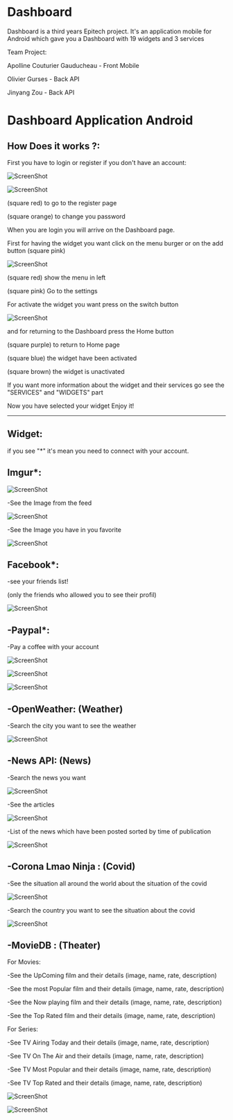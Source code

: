 Dashboard
======

Dashboard is a third years Epitech project. It's an application mobile for Android which gave you a Dashboard with 19 widgets and 3 services

Team Project:

Apolline Couturier Gauducheau - Front Mobile

Olivier Gurses - Back API

Jinyang Zou - Back API



Dashboard Application Android
=============================

How Does it works ?:
--------------------

First you have to login or register if you don't have an account:

![ScreenShot](https://github.com/ApollineCouturier/Dashboard/blob/main/RessourcesDoc/Register.png)

![ScreenShot](https://github.com/ApollineCouturier/Dashboard/blob/main/RessourcesDoc/LoginMod.png)

(square red) to go to the register page

(square orange) to change you password

When you are login you will arrive on the Dashboard page. 

First for having the widget you want click on the menu burger or on the add button (square pink)

![ScreenShot](https://github.com/EpitechIT2020/B-DEV-500-BDX-5-1-cardgames-olivier.gurses/blob/master/RessourcesDoc/DashBoardHomeMod.PNG)

(square red) show the menu in left

(square pink) Go to the settings

For activate the widget you want press on the switch button

![ScreenShot](https://github.com/EpitechIT2020/B-DEV-500-BDX-5-1-cardgames-olivier.gurses/blob/master/RessourcesDoc/SettingActivateMod.png)

and for returning to the Dashboard press the Home button

(square purple) to return to Home page

(square blue) the widget have been activated

(square brown) the widget is unactivated

If you want more information about the widget and their services go see the "SERVICES" and "WIDGETS" part

Now you have selected your widget Enjoy it!


--------------------------------------------------------------------


Widget:
-------

if you see "*" it's mean you need to connect with your account.

Imgur*:
------


![ScreenShot](https://github.com/EpitechIT2020/B-DEV-500-BDX-5-1-cardgames-olivier.gurses/blob/master/RessourcesDoc/lOGINiMGUR.PNG)

-See the Image from the feed

![ScreenShot](https://github.com/EpitechIT2020/B-DEV-500-BDX-5-1-cardgames-olivier.gurses/blob/master/RessourcesDoc/ActualityFeedImgut.PNG)

-See the Image you have in you favorite

![ScreenShot](https://github.com/EpitechIT2020/B-DEV-500-BDX-5-1-cardgames-olivier.gurses/blob/master/RessourcesDoc/ImgurFavorite.PNG)

Facebook*:
---------
-see your friends list!

(only the friends who allowed you to see their profil)

![ScreenShot](https://github.com/EpitechIT2020/B-DEV-500-BDX-5-1-cardgames-olivier.gurses/blob/master/RessourcesDoc/ListFacebook.png)

-Paypal*:
---------
-Pay a coffee with your account

![ScreenShot](https://github.com/EpitechIT2020/B-DEV-500-BDX-5-1-cardgames-olivier.gurses/blob/master/RessourcesDoc/PaypalSplash.PNG)

![ScreenShot](https://github.com/EpitechIT2020/B-DEV-500-BDX-5-1-cardgames-olivier.gurses/blob/master/RessourcesDoc/PaypalPayment.PNG)

![ScreenShot](https://github.com/EpitechIT2020/B-DEV-500-BDX-5-1-cardgames-olivier.gurses/blob/master/RessourcesDoc/PaypalHome.PNG)

-OpenWeather: (Weather)
-----------------------
-Search the city you want to see the weather

![ScreenShot](https://github.com/EpitechIT2020/B-DEV-500-BDX-5-1-cardgames-olivier.gurses/blob/master/RessourcesDoc/Weather.png)

-News API: (News)
-----------------
-Search the news you want

![ScreenShot](https://github.com/EpitechIT2020/B-DEV-500-BDX-5-1-cardgames-olivier.gurses/blob/master/RessourcesDoc/NewsSearch.png)

-See the articles

![ScreenShot](https://github.com/EpitechIT2020/B-DEV-500-BDX-5-1-cardgames-olivier.gurses/blob/master/RessourcesDoc/NewsDetails.png)

-List of the news which have been posted sorted by time of publication

![ScreenShot](https://github.com/EpitechIT2020/B-DEV-500-BDX-5-1-cardgames-olivier.gurses/blob/master/RessourcesDoc/News.png)

-Corona Lmao Ninja : (Covid)
----------------------------
-See the situation all around the world about the situation of the covid

![ScreenShot](https://github.com/EpitechIT2020/B-DEV-500-BDX-5-1-cardgames-olivier.gurses/blob/master/RessourcesDoc/AllWorldCovid.png)

-Search the country you want to see the situation about the covid

![ScreenShot](https://github.com/EpitechIT2020/B-DEV-500-BDX-5-1-cardgames-olivier.gurses/blob/master/RessourcesDoc/CountryCovid.png)

-MovieDB : (Theater)
--------------------
For Movies:

-See the UpComing film and their details (image, name, rate, description)

-See the most Popular film and their details (image, name, rate, description)

-See the Now playing film and their details (image, name, rate, description)

-See the Top Rated film and their details (image, name, rate, description)

For Series:

-See TV Airing Today and their details (image, name, rate, description)

-See TV On The Air and their details (image, name, rate, description)

-See TV Most Popular and their details (image, name, rate, description)

-See TV Top Rated and their details (image, name, rate, description)

![ScreenShot](https://github.com/EpitechIT2020/B-DEV-500-BDX-5-1-cardgames-olivier.gurses/blob/master/RessourcesDoc/TheaterHome.png)

![ScreenShot](https://github.com/EpitechIT2020/B-DEV-500-BDX-5-1-cardgames-olivier.gurses/blob/master/RessourcesDoc/TheaterDetails.png)
